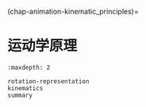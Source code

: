 (chap-animation-kinematic_principles)=
# 运动学原理

```{toctree}
:maxdepth: 2

rotation-representation
kinematics
summary
```